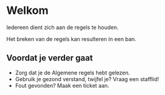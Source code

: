 # Welkom

Iedereen dient zich aan de regels te houden.

Het breken van de regels kan resulteren in een ban.

## Voordat je verder gaat

* Zorg dat je de Algemene regels hebt gelezen.
* Gebruik je gezond verstand, twijfel je? Vraag een stafflid!
* Fout gevonden? Maak een ticket aan.
